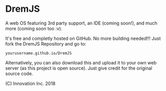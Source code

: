 # DremJS
A web OS featuring 3rd party support, an IDE (coming soon!), and much more (coming soon too :v).

It's free and completly hosted on GitHub. No more building needed!!! Just fork the DremJS Repository and go to:

<code>yourusername.github.io/DremJS</code>

Alternatively, you can also download this and upload it to your own web server (as this project is open source). Just give credit for the original source code.

(C) Innovation Inc. 2018

